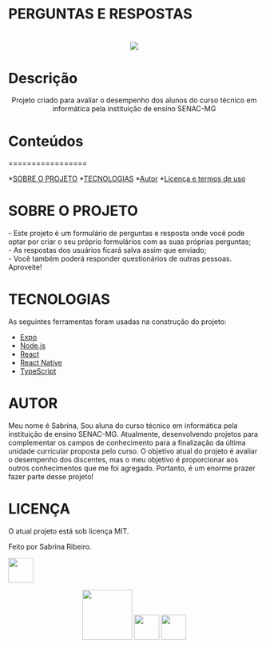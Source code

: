 
# PERGUNTAS E RESPOSTAS 

<h1 align="center">
	<img src = "https://iaexpert.academy/wp-content/uploads/2020/05/question-mark.jpg">
</h1>

# Descrição

<p align="center">Projeto criado para avaliar o desempenho dos alunos do curso técnico em informática pela instituição de ensino SENAC-MG</p>

# Conteúdos

=================
<!--ts-->
*[SOBRE O PROJETO](#SOBRE)
*[TECNOLOGIAS](#TECNOLOGIAS)
*[Autor](#Autor)
*[Licença e termos de uso](#licenca)
<!--te-->




# SOBRE O PROJETO

<P7> - Este projeto é um formulário de perguntas e resposta onde você pode optar por criar o seu próprio formulários com as suas próprias perguntas; </P7>
<br>
<P8> - As respostas dos usuários ficará salva assim que enviado;</P8>
<br> 
<P9> - Você também poderá responder questionários de outras pessoas. Aproveite!</P9>


# TECNOLOGIAS

As seguintes ferramentas foram usadas na construção do projeto:

- [Expo](https://expo.io/)
- [Node.js](https://nodejs.org/en/)
- [React](https://pt-br.reactjs.org/)
- [React Native](https://reactnative.dev/)
- [TypeScript](https://www.typescriptlang.org/)

# AUTOR

<P6> 
Meu nome é Sabrina, 
Sou aluna do curso técnico em informática pela instituição de ensino SENAC-MG. Atualmente, desenvolvendo projetos para complementar os campos de conhecimento para a finalização da última unidade curricular proposta pelo curso. O objetivo atual do projeto é avaliar o desempenho dos discentes, mas o meu objetivo é proporcionar aos outros conhecimentos que me foi agregado. Portanto, é um enorme prazer fazer parte desse projeto!
</p6>


# LICENÇA 

O atual projeto está sob licença MIT. 

Feito por Sabrina Ribeiro.

<img src= "https://static.vecteezy.com/ti/vetor-gratis/p1/2318271-icone-do-perfil-do-usuario-vetor.jpg" width= 50px>


<p align="center">
 <img src= "https://user-images.githubusercontent.com/111750121/227950950-21aecfb1-38a9-48df-9323-aab5ef7cac3d.png" width= 100px>
 <img src= "https://upload.wikimedia.org/wikipedia/commons/thumb/f/fb/Facebook_icon_2013.svg/640px-Facebook_icon_2013.svg.png" width= 50px>
 <img src= "https://img.freepik.com/vetores-premium/icone-do-linkedin_488108-5.jpg?w=2000" width= 50px>
</p>
